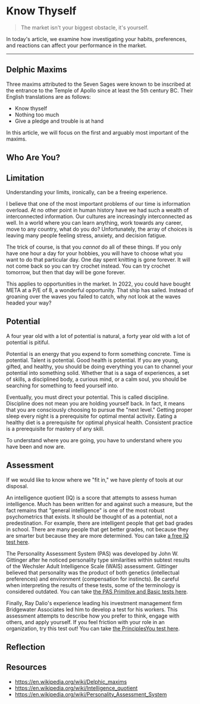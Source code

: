 # Know Thyself

> The market isn't your biggest obstacle, it's yourself.

In today's article, we examine how investigating your habits, preferences, and reactions can affect your performance in the market.

---

## Delphic Maxims

Three maxims attributed to the Seven Sages were known to be inscribed at the entrance to the Temple of Apollo since at least the 5th century BC. Their English translations are as follows:

- Know thyself
- Nothing too much
- Give a pledge and trouble is at hand

In this article, we will focus on the first and arguably most important of the maxims.

## Who Are You?

## Limitation

Understanding your limits, ironically, can be a freeing experience.

I believe that one of the most important problems of our time is information overload. At no other point in human history have we had such a wealth of interconnected information. Our cultures are increasingly interconnected as well. In a world where you can learn anything, work towards any career, move to any country, what do you do? Unfortunately, the array of choices is leaving many people feeling stress, anxiety, and decision fatigue.

The trick of course, is that you *cannot* do all of these things. If you only have one hour a day for your hobbies, you will have to choose what you want to do that particular day. One day spent knitting is gone forever. It will not come back so you can try crochet instead. You can try crochet tomorrow, but then that day will be gone forever.

This applies to opportunities in the market. In 2022, you could have bought META at a P/E of 8, a wonderful opportunity. That ship has sailed. Instead of groaning over the waves you failed to catch, why not look at the waves headed your way?

## Potential

A four year old with a lot of potential is natural, a forty year old with a lot of potential is pitiful.

Potential is an energy that you expend to form something concrete. Time is potential. Talent is potential. Good health is potential. If you are young, gifted, and healthy, you should be doing everything you can to channel your potential into something solid. Whether that is a saga of experiences, a set of skills, a disciplined body, a curious mind, or a calm soul, you should be searching for something to feed yourself into.

Eventually, you must direct your potential. This is called discipline. Discipline does not mean you are holding yourself back. In fact, it means that you are consciously choosing to pursue the "next level." Getting proper sleep every night is a prerequisite for optimal mental activity. Eating a healthy diet is a prerequisite for optimal physical health. Consistent practice is a prerequisite for mastery of any skill.

To understand where you are going, you have to understand where you have been and now are.

## Assessment

If we would like to know where we "fit in," we have plenty of tools at our disposal.

An intelligence quotient (IQ) is a score that attempts to assess human intelligence. Much has been written for and against such a measure, but the fact remains that "general intelligence" is one of the most robust psychometrics that exists. It should be thought of as a potential, not a predestination. For example, there are intelligent people that get bad grades in school. There are many people that get better grades, not because they are smarter but because they are more determined. You can take [a free IQ test here](https://test.mensa.no/Home/Test/en-US).

The Personality Assessment System (PAS) was developed by John W. Gittinger after he noticed personality type similarities within subtest results of the Wechsler Adult Intelligence Scale (WAIS) assessment. Gittinger believed that personality was the product of both genetics (intellectual preferences) and environment (compensation for instincts). Be careful when interpreting the results of these tests, some of the terminology is considered outdated. You can take [the PAS Primitive and Basic tests here](https://www.pasf.org/pasq/index.htm).

Finally, Ray Dalio's experience leading his investment management firm Bridgewater Associates led him to develop a test for his workers. This assessment attempts to describe how you prefer to think, engage with others, and apply yourself. If you feel friction with your role in an organization, try this test out! You can take [the PrinciplesYou test here](https://principlesyou.com/assessment).

## Reflection



## Resources

- https://en.wikipedia.org/wiki/Delphic_maxims
- https://en.wikipedia.org/wiki/Intelligence_quotient
- https://en.wikipedia.org/wiki/Personality_Assessment_System
